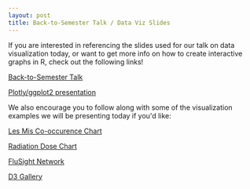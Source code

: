 ```yaml
---
layout: post 
title: Back-to-Semester Talk / Data Viz Slides 
---
```


If you are interested in referencing the slides used for our talk on data visualization today, or want to get more info on how to create interactive graphs in R, check out the following links!

[Back-to-Semester Talk](https://github.com/UGRiDUMass/workshops/blob/master/Spring%202018%20Presentation.pdf)

[Plotly/ggplot2 presentation](https://evanm31.github.io/plotly_pres.html#1) 

We also encourage you to follow along with some of the visualization examples we will be presenting today if you'd like: 

[Les Mis Co-occurence Chart](https://bost.ocks.org/mike/miserables/)

[Radiation Dose Chart](https://xkcd.com/radiation/)

[FluSight Network](http://flusightnetwork.io/)

[D3 Gallery](https://github.com/d3/d3/wiki/Gallery)
